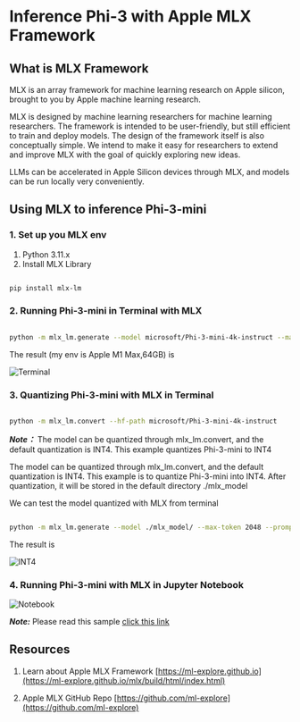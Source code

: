# **Inference Phi-3 with Apple MLX Framework**

## **What is MLX Framework**

MLX is an array framework for machine learning research on Apple silicon, brought to you by Apple machine learning research.

MLX is designed by machine learning researchers for machine learning researchers. The framework is intended to be user-friendly, but still efficient to train and deploy models. The design of the framework itself is also conceptually simple. We intend to make it easy for researchers to extend and improve MLX with the goal of quickly exploring new ideas.

LLMs can be accelerated in Apple Silicon devices through MLX, and models can be run locally very conveniently.

## **Using MLX to inference Phi-3-mini**

### **1. Set up you MLX env**

1. Python 3.11.x
2. Install MLX Library


```bash

pip install mlx-lm

```

### **2. Running Phi-3-mini in Terminal with MLX**


```bash

python -m mlx_lm.generate --model microsoft/Phi-3-mini-4k-instruct --max-token 2048 --prompt  "<|user|>\nCan you introduce yourself<|end|>\n<|assistant|>"

```

The result (my env is Apple M1 Max,64GB) is

![Terminal](../../imgs/03/MLX/01.png)

### **3. Quantizing Phi-3-mini with MLX in Terminal**


```bash

python -m mlx_lm.convert --hf-path microsoft/Phi-3-mini-4k-instruct

```

***Note：*** The model can be quantized through mlx_lm.convert, and the default quantization is INT4. This example quantizes Phi-3-mini to INT4

The model can be quantized through mlx_lm.convert, and the default quantization is INT4. This example is to quantize Phi-3-mini into INT4. After quantization, it will be stored in the default directory ./mlx_model

We can test the model quantized with MLX from terminal


```bash

python -m mlx_lm.generate --model ./mlx_model/ --max-token 2048 --prompt  "<|user|>\nCan you introduce yourself<|end|>\n<|assistant|>"

```

The result is

![INT4](../../imgs/03/MLX/02.png)


### **4. Running Phi-3-mini with MLX in Jupyter Notebook**


![Notebook](../../imgs/03/MLX/03.png)

***Note:*** Please read this sample [click this link](../../code/03.Inference/MLX/MLX_DEMO.ipynb)


## **Resources**

1. Learn about Apple MLX Framework [https://ml-explore.github.io](https://ml-explore.github.io/mlx/build/html/index.html)

2. Apple MLX GitHub Repo [https://github.com/ml-explore](https://github.com/ml-explore)




